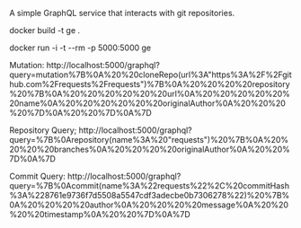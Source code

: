 A simple GraphQL service that interacts with git repositories.

docker build -t ge .

docker run -i -t --rm -p 5000:5000 ge

Mutation:
http://localhost:5000/graphql?query=mutation%7B%0A%20%20cloneRepo(url%3A"https%3A%2F%2Fgithub.com%2Frequests%2Frequests")%7B%0A%20%20%20%20repository%20%7B%0A%20%20%20%20%20%20url%0A%20%20%20%20%20%20name%0A%20%20%20%20%20%20originalAuthor%0A%20%20%20%20%7D%0A%20%20%7D%0A%7D

Repository Query;
http://localhost:5000/graphql?query=%7B%0Arepository(name%3A%20"requests")%20%7B%0A%20%20%20%20branches%0A%20%20%20%20originalAuthor%0A%20%20%7D%0A%7D

Commit Query:
http://localhost:5000/graphql?query=%7B%0Acommit(name%3A%22requests%22%2C%20commitHash%3A%228761e9736f7d5508a5547cdf3adecbe0b7306278%22)%20%7B%0A%20%20%20%20author%0A%20%20%20%20message%0A%20%20%20%20timestamp%0A%20%20%7D%0A%7D
